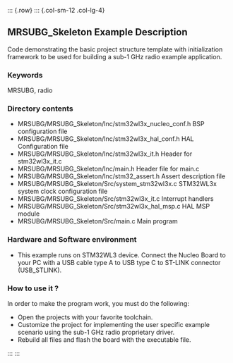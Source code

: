 ::: {.row}
::: {.col-sm-12 .col-lg-4}
## <b>MRSUBG_Skeleton Example Description</b>

Code demonstrating the basic project structure template with initialization framework to be used for building a sub-1 GHz radio example application.

### <b>Keywords</b>

MRSUBG, radio

### <b>Directory contents</b>

  - MRSUBG/MRSUBG_Skeleton/Inc/stm32wl3x_nucleo_conf.h   BSP configuration file
  - MRSUBG/MRSUBG_Skeleton/Inc/stm32wl3x_hal_conf.h      HAL Configuration file
  - MRSUBG/MRSUBG_Skeleton/Inc/stm32wl3x_it.h            Header for stm32wl3x_it.c
  - MRSUBG/MRSUBG_Skeleton/Inc/main.h                    Header file for main.c
  - MRSUBG/MRSUBG_Skeleton/Inc/stm32_assert.h            Assert description file
  - MRSUBG/MRSUBG_Skeleton/Src/system_stm32wl3x.c        STM32WL3x system clock configuration file
  - MRSUBG/MRSUBG_Skeleton/Src/stm32wl3x_it.c            Interrupt handlers
  - MRSUBG/MRSUBG_Skeleton/Src/stm32wl3x_hal_msp.c       HAL MSP module
  - MRSUBG/MRSUBG_Skeleton/Src/main.c                    Main program

### <b>Hardware and Software environment</b>

  - This example runs on STM32WL3 device.
    Connect the Nucleo Board to your PC with a USB cable type A to USB type C to ST-LINK connector (USB_STLINK). 

### <b>How to use it ?</b>

In order to make the program work, you must do the following:

 - Open the projects with your favorite toolchain.
 - Customize the project for implementing the user specific example scenario using the sub-1 GHz radio proprietary driver.
 - Rebuild all files and flash the board with the executable file.

:::
:::